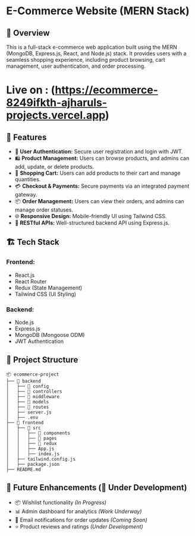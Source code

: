 # E-Commerce Website (MERN Stack)

## 📌 Overview
This is a full-stack e-commerce web application built using the MERN (MongoDB, Express.js, React, and Node.js) stack. It provides users with a seamless shopping experience, including product browsing, cart management, user authentication, and order processing.

# Live on : (https://ecommerce-8249ifkth-ajharuls-projects.vercel.app)


## 🚀 Features
- 🔐 **User Authentication:** Secure user registration and login with JWT.
- 🛍️ **Product Management:** Users can browse products, and admins can add, update, or delete products.
- 🛒 **Shopping Cart:** Users can add products to their cart and manage quantities.
- 💳 **Checkout & Payments:** Secure payments via an integrated payment gateway.
- 📦 **Order Management:** Users can view their orders, and admins can manage order statuses.
- 🌐 **Responsive Design:** Mobile-friendly UI using Tailwind CSS.
- 📡 **RESTful APIs:** Well-structured backend API using Express.js.

## 🏗️ Tech Stack
### Frontend:
- React.js
- React Router
- Redux (State Management)
- Tailwind CSS (UI Styling)

### Backend:
- Node.js
- Express.js
- MongoDB (Mongoose ODM)
- JWT Authentication


## 📂 Project Structure
```
📦 ecommerce-project
├── 📁 backend
│   ├── 📁 config
│   ├── 📁 controllers
│   ├── 📁 middleware
│   ├── 📁 models
│   ├── 📁 routes
│   ├── server.js
│   ├── .env
├── 📁 frontend
│   ├── 📁 src
│   │   ├── 📁 components
│   │   ├── 📁 pages
│   │   ├── 📁 redux
│   │   ├── App.js
│   │   ├── index.js
│   ├── tailwind.config.js
│   ├── package.json
├── README.md
```


## 🎯 Future Enhancements (🚧 Under Development)
- 📦 Wishlist functionality *(In Progress)*
- 📊 Admin dashboard for analytics *(Work Underway)*
- 🔔 Email notifications for order updates *(Coming Soon)*
- ⭐ Product reviews and ratings *(Under Development)*


